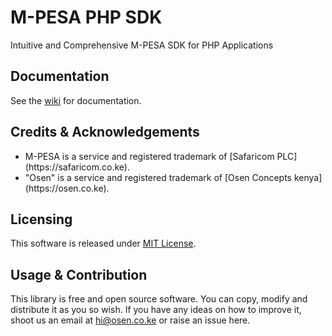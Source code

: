 # M-PESA PHP SDK
Intuitive and Comprehensive M-PESA SDK for PHP Applications

## Documentation
See the [wiki](https://github.com/osenco/mpesa/wiki) for documentation.

## Credits & Acknowledgements
<ul>
<li>
M-PESA is a service and registered trademark of [Safaricom PLC](https://safaricom.co.ke).
</li>
<li>
"Osen" is a service and registered trademark of [Osen Concepts kenya](https://osen.co.ke).
</li>
</ul>

## Licensing
This software is released under [MIT License](LICENSE).

## Usage & Contribution
This library is free and open source software. You can copy, modify and distribute it as you so wish. If you have any ideas on how to improve it, shoot us an email at [hi@osen.co.ke](mailto:hi@osen.co.ke) or raise an issue here.

